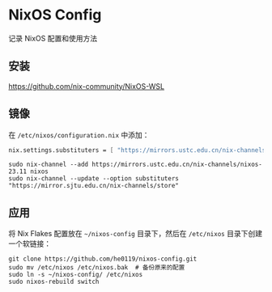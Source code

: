 # NixOS Config

记录 NixOS 配置和使用方法

## 安装

<https://github.com/nix-community/NixOS-WSL>

## 镜像

在 `/etc/nixos/configuration.nix` 中添加：

```nix
nix.settings.substituters = [ "https://mirrors.ustc.edu.cn/nix-channels/store" ];
```

```shell
sudo nix-channel --add https://mirrors.ustc.edu.cn/nix-channels/nixos-23.11 nixos
sudo nix-channel --update --option substituters "https://mirror.sjtu.edu.cn/nix-channels/store"
```

## 应用

将 Nix Flakes 配置放在 `~/nixos-config` 目录下，然后在 `/etc/nixos` 目录下创建一个软链接：

```shell
git clone https://github.com/he0119/nixos-config.git
sudo mv /etc/nixos /etc/nixos.bak  # 备份原来的配置
sudo ln -s ~/nixos-config/ /etc/nixos
sudo nixos-rebuild switch
```
